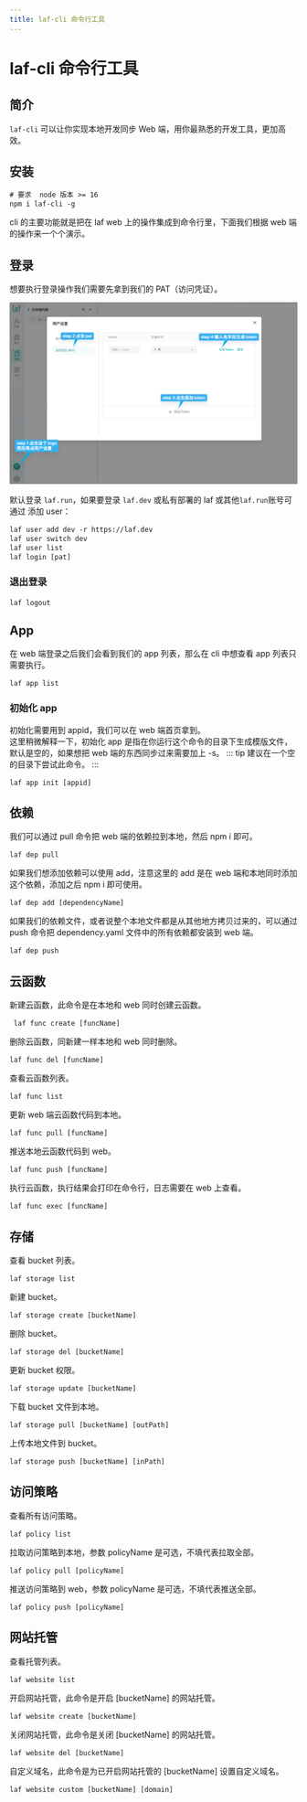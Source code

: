 ```yaml
---
title: laf-cli 命令行工具
---
```


# laf-cli 命令行工具

## 简介

`laf-cli` 可以让你实现本地开发同步 Web 端，用你最熟悉的开发工具，更加高效。

## 安装

```shell
# 要求  node 版本 >= 16
npm i laf-cli -g
```

cli 的主要功能就是把在 laf web 上的操作集成到命令行里，下面我们根据 web 端的操作来一个个演示。

## 登录

想要执行登录操作我们需要先拿到我们的 PAT（访问凭证）。

![](../doc-images/creat-token.png)

默认登录 `laf.run`，如果要登录 `laf.dev` 或私有部署的 laf 或其他`laf.run`账号可通过 添加 user：

```shell
laf user add dev -r https://laf.dev
laf user switch dev
laf user list
laf login [pat]
```

### 退出登录

```shell
laf logout
```

## App

在 web 端登录之后我们会看到我们的 app 列表，那么在 cli 中想查看 app 列表只需要执行。

```shell
laf app list
```

### 初始化 app

初始化需要用到 appid，我们可以在 web 端首页拿到。  
这里稍微解释一下，初始化 app 是指在你运行这个命令的目录下生成模版文件，默认是空的，如果想把 web 端的东西同步过来需要加上 -s。
::: tip
建议在一个空的目录下尝试此命令。
:::

```shell
laf app init [appid]
```

## 依赖

我们可以通过 pull 命令把 web 端的依赖拉到本地，然后 npm i 即可。

```shell
laf dep pull
```

如果我们想添加依赖可以使用 add，注意这里的 add 是在 web 端和本地同时添加这个依赖，添加之后 npm i 即可使用。

```shell
laf dep add [dependencyName]
```

如果我们的依赖文件，或者说整个本地文件都是从其他地方拷贝过来的，可以通过 push 命令把 dependency.yaml 文件中的所有依赖都安装到 web 端。

```shell
laf dep push
```

## 云函数

新建云函数，此命令是在本地和 web 同时创建云函数。

```shell
 laf func create [funcName]
```

删除云函数，同新建一样本地和 web 同时删除。

```shell
laf func del [funcName]
```

查看云函数列表。

```shell
laf func list
```

更新 web 端云函数代码到本地。

```shell
laf func pull [funcName] 
```

推送本地云函数代码到 web。

```shell
laf func push [funcName] 
```

执行云函数，执行结果会打印在命令行，日志需要在 web 上查看。

```shell
laf func exec [funcName]
```

## 存储

查看 bucket 列表。

```shell
laf storage list
```

新建 bucket。

```shell
laf storage create [bucketName]
```

删除 bucket。

```shell
laf storage del [bucketName]
```

更新 bucket 权限。

```shell
laf storage update [bucketName]
```

下载 bucket 文件到本地。

```shell
laf storage pull [bucketName] [outPath]
```

上传本地文件到 bucket。

```shell
laf storage push [bucketName] [inPath]
```

## 访问策略

查看所有访问策略。

```shell
laf policy list
```

拉取访问策略到本地，参数 policyName 是可选，不填代表拉取全部。

```shell
laf policy pull [policyName] 
```

推送访问策略到 web，参数 policyName 是可选，不填代表推送全部。

```shell
laf policy push [policyName]
```

## 网站托管

查看托管列表。

```shell
laf website list
```

开启网站托管，此命令是开启 [bucketName] 的网站托管。

```shell
laf website create [bucketName]
```

关闭网站托管，此命令是关闭 [bucketName] 的网站托管。

```shell
laf website del [bucketName]
```

自定义域名，此命令是为已开启网站托管的 [bucketName] 设置自定义域名。

```shell
laf website custom [bucketName] [domain]
```
